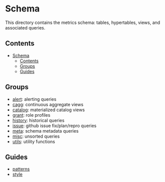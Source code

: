 # Schema

This directory contains the metrics schema: tables, hypertables, views, and associated queries.

## Contents

- [Schema](#schema)
  - [Contents](#contents)
  - [Groups](#groups)
  - [Guides](#guides)

## Groups

- [alert](./alert): alerting queries
- [cagg](./cagg): continuous aggregate views
- [catalog](./catalog): materialized catalog views
- [grant](./grant): role profiles
- [history](./history): historical queries
- [issue](./issue): github issue fix/plan/repro queries
- [meta](./meta): schema metadata queries
- [misc](./misc): unsorted queries
- [utils](./utils): utility functions

## Guides

- [patterns](../docs/patterns.md)
- [style](./style.md)
